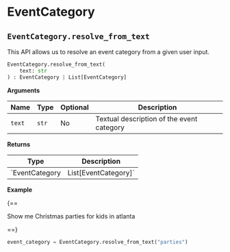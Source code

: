 # EventCategory

## `EventCategory.resolve_from_text`

This API allows us to resolve an event category from a given user input.

``` py
EventCategory.resolve_from_text(
    text: str
) : EventCategory | List[EventCategory]
```

**Arguments**

| Name          | Type          | Optional  | Description                              |
| ------------- | --------------| --------- | ---------------------------------------- |
| `text`        | `str`         | No        | Textual description of the event category       |

**Returns**

| Type          | Description       |
| ------------- | ----------------- |
| `EventCategory | List[EventCategory]` | `EventCategory` object or a list of `EventCategory` objects based on the `text` parameter to this function. |

**Example**

{==

Show me Christmas parties for kids in atlanta

==}

``` py
event_category = EventCategory.resolve_from_text("parties")
```

